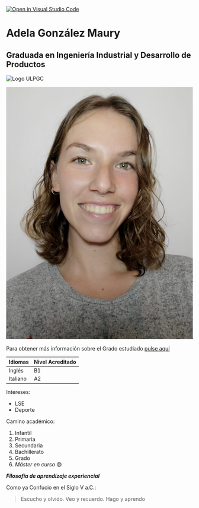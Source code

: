 [![Open in Visual Studio Code](https://classroom.github.com/assets/open-in-vscode-f059dc9a6f8d3a56e377f745f24479a46679e63a5d9fe6f495e02850cd0d8118.svg)](https://classroom.github.com/online_ide?assignment_repo_id=6129510&assignment_repo_type=AssignmentRepo)
# **Adela González Maury**
## Graduada en Ingeniería Industrial y Desarrollo de Productos 
![Logo ULPGC](https://www.ulpgc.es/sites/default/files/ArchivosULPGC/30aniversario/logo_ulpgc_version_vertical_positiva_uso_cotidiano_2_tintas.png)


![Foto perfil](Adela.jpeg)

Para obtener más información sobre el Grado estudiado [pulse aquí](https://eiic.ulpgc.es/index.php/estudios/2015-09-03-13-04-41/grado-en-ingenieria-en-diseno-industrial-y-desarrollo-de-productos)

Idiomas | Nivel Acreditado
------------ | -------------
Inglés | B1
Italiano | A2

Intereses:
* LSE
* Deporte
 
 Camino académico:
1. Infantil
1. Primaria
1. Secundaria
1. Bachillerato
1. Grado
1. *Máster en curso* :smile:

__*Filosofía de aprendizaje experiencial*__

Como ya Confucio en el Siglo V a.C.:
>Escucho y olvido.
>Veo y recuerdo.
>Hago y aprendo


